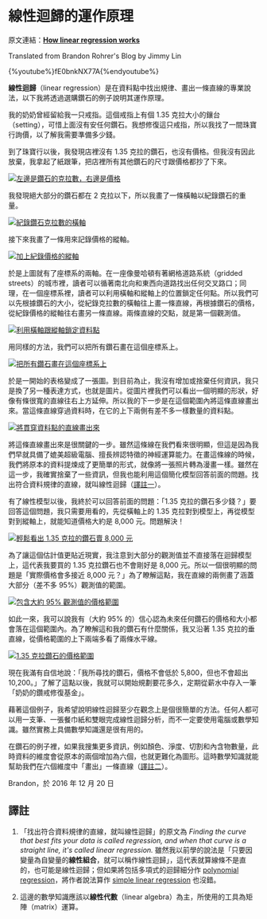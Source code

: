 # 線性迴歸的運作原理

原文連結：[**How linear regression works**](https://brohrer.github.io/how_linear_regression_works.html)

Translated from Brandon Rohrer's Blog by Jimmy Lin

{%youtube%}fE0bnkNX77A{%endyoutube%}


**線性迴歸**（linear regression）是在資料點中找出規律、畫出一條直線的專業說法，以下我將透過選購鑽石的例子說明其運作原理。

我的奶奶曾經留給我一只戒指。這個戒指上有個 1.35 克拉大小的鑲台（setting），可惜上面沒有安任何鑽石。我想修復這只戒指，所以我找了一間珠寶行詢價，以了解我需要準備多少錢。

到了珠寶行以後，我發現店裡沒有 1.35 克拉的鑽石，也沒有價格。但我沒有因此放棄，我拿起了紙跟筆，把店裡所有其他鑽石的尺寸跟價格都抄了下來。

[![](https://brohrer.github.io/images/linear_regression/linear_regression_1.png "左邊是鑽石的克拉數，右邊是價格")](https://youtu.be/fE0bnkNX77A)

我發現絕大部分的鑽石都在 2 克拉以下，所以我畫了一條橫軸以紀錄鑽石的重量。

[![](https://brohrer.github.io/images/linear_regression/linear_regression_2.png "紀錄鑽石克拉數的橫軸")](https://youtu.be/fE0bnkNX77A?t=1m10s)

接下來我畫了一條用來記錄價格的縱軸。

[![](https://brohrer.github.io/images/linear_regression/linear_regression_3.png "加上紀錄價格的縱軸")](https://youtu.be/fE0bnkNX77A?t=1m24s)

於是上圖就有了座標系的兩軸。在一座像曼哈頓有著網格道路系統（gridded streets）的城市裡，讀者可以循著南北向和東西向道路找出任何交叉路口；同理，在一個座標系裡，讀者可以利用橫軸和縱軸上的位置鎖定任何點。所以我們可以先根據鑽石的大小，從紀錄克拉數的橫軸往上畫一條直線，再根據鑽石的價格，從紀錄價格的縱軸往右畫另一條直線。兩條直線的交點，就是第一個觀測值。

[![](https://brohrer.github.io/images/linear_regression/linear_regression_4.png "利用橫軸跟縱軸鎖定資料點")](https://youtu.be/fE0bnkNX77A?t=1m39s)

用同樣的方法，我們可以把所有鑽石畫在這個座標系上。

[![](https://brohrer.github.io/images/linear_regression/linear_regression_5.png "把所有鑽石畫在這個座標系上")](https://youtu.be/fE0bnkNX77A?t=2m08s)

於是一開始的表格變成了一張圖。到目前為止，我沒有增加或捨棄任何資訊，我只是換了另一種表達方式，也就是圖片。從圖片裡我們可以看出一個明顯的形狀，好像有條很寬的直線往右上方延伸。所以我的下一步是在這個範圍內將這條直線畫出來。當這條直線穿過資料時，在它的上下兩側有差不多一樣數量的資料點。

[![](https://brohrer.github.io/images/linear_regression/linear_regression_6.png "將貫穿資料點的直線畫出來")](https://youtu.be/fE0bnkNX77A?t=3m25s)

將這條直線畫出來是很關鍵的一步。雖然這條線在我們看來很明顯，但這是因為我們早就具備了媲美超級電腦、擅長辨認特徵的神經運算能力。在畫這條線的時候，我們將原本的資料提煉成了更簡單的形式，就像將一張照片轉為漫畫一樣。雖然在這一步，我確實捨棄了一些資訊，但我也能利用這個簡化模型回答前面的問題。找出符合資料規律的直線，就叫線性迴歸（[譯註一](#譯註)）。

有了線性模型以後，我終於可以回答前面的問題：「1.35 克拉的鑽石多少錢？」要回答這個問題，我只需要用看的，先從橫軸上的 1.35 克拉對到模型上，再從模型對到縱軸上，就能知道價格大約是 8,000 元。問題解決！

[![](https://brohrer.github.io/images/linear_regression/linear_regression_7.png "輕鬆看出 1.35 克拉的鑽石賣 8,000 元")](https://youtu.be/fE0bnkNX77A?t=5m24s)

為了讓這個估計值更貼近現實，我注意到大部分的觀測值並不直接落在迴歸模型上，這代表我要買的 1.35 克拉鑽石也不會剛好是 8,000 元。所以一個很明顯的問題是「實際價格會多接近 8,000 元？」為了瞭解這點，我在直線的兩側畫了涵蓋大部分（差不多 95%）觀測值的範圍。

[![](https://brohrer.github.io/images/linear_regression/linear_regression_8.png "包含大約 95% 觀測值的價格範圍")](https://youtu.be/fE0bnkNX77A?t=6m00s)

如此一來，我可以說我有（大約 95% 的）信心認為未來任何鑽石的價格和大小都會落在這個範圍內。為了瞭解這和我的鑽石有什麼關係，我又沿著 1.35 克拉的垂直線，從價格範圍的上下兩端多看了兩條水平線。

[![](https://brohrer.github.io/images/linear_regression/linear_regression_9.png "1.35 克拉鑽石的價格範圍")](https://youtu.be/fE0bnkNX77A?t=6m44s)

現在我滿有自信地說：「我所尋找的鑽石，價格不會低於 5,800，但也不會超出 10,200。」了解了這點以後，我就可以開始規劃要花多久，定期從薪水中存入一筆「奶奶的鑽戒修復基金」。

藉著這個例子，我希望說明線性迴歸至少在觀念上是個很簡單的方法。任何人都可以用一支筆、一張餐巾紙和雙眼完成線性迴歸分析，而不一定要使用電腦或數學知識。雖然實務上具備數學知識還是很有用的。

在鑽石的例子裡，如果我搜集更多資訊，例如顏色、淨度、切割和內含物數量，此時資料的維度會從原本的兩個增加為六個，也就更難化為圖形。這時數學知識就能幫助我們在六個維度中「畫出」一條直線（[譯註二](#譯註)）。

Brandon，於 2016 年 12 月 20 日

## 譯註

1. 「找出符合資料規律的直線，就叫線性迴歸」的原文為 *Finding the curve that best fits your data is called regression, and when that curve is a straight line, it's called linear regression.* 雖然我以前學的說法是「只要因變量為自變量的**線性組合**，就可以稱作線性迴歸」，這代表就算線條不是直的，也可能是線性迴歸；但如果將包括多項式的迴歸細分作 [polynomial regression](https://en.wikipedia.org/wiki/Polynomial_regression)，將作者說法算作 [simple linear regression](https://en.wikipedia.org/wiki/Simple_linear_regression) 也沒錯。

2. 這邊的數學知識應該以**線性代數**（linear algebra）為主，所使用的工具為矩陣（matrix）運算。


